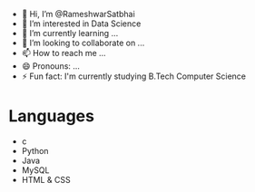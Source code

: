 - 👋 Hi, I’m @RameshwarSatbhai
- 👀 I’m interested in Data Science
- 🌱 I’m currently learning ...
- 💞️ I’m looking to collaborate on ...
- 📫 How to reach me ...
- 😄 Pronouns: ...
- ⚡ Fun fact: I'm currently studying B.Tech Computer Science

<h1>Languages</h1>
<ul>
  <li>c</li>
   <li>Python</li>
   <li>Java</li>
   <li>MySQL</li>
   <li>HTML & CSS</li>
</ul>

<!---
RameshwarSatbhai/RameshwarSatbhai is a ✨ special ✨ repository because its `README.md` (this file) appears on your GitHub profile.
You can click the Preview link to take a look at your changes.
--->
